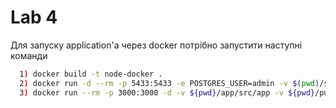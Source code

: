 # Lab 4

Для запуску application'a через docker потрібно запустити наступні команди

```sh
  1) docker build -t node-docker .
  2) docker run -d --rm -p 5433:5433 -e POSTGRES_USER=admin -v $(pwd)/sql:/sql --name nd-db postgres:9.6 
  3) docker run --rm -p 3000:3000 -d -v ${pwd}/app/src/app -v ${pwd}/public/src/public --link nd-db --name nd-app node-docker
```

